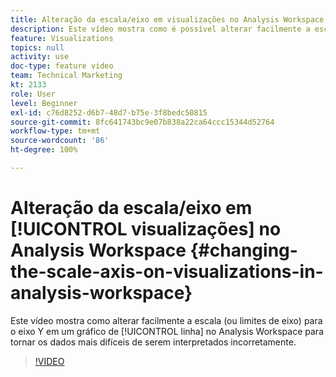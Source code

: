 ```yaml
---
title: Alteração da escala/eixo em visualizações no Analysis Workspace
description: Este vídeo mostra como é possível alterar facilmente a escala (ou limites de eixo) para o eixo Y em um gráfico de linha no Analysis Workspace para tornar os dados mais difíceis de serem interpretados incorretamente.
feature: Visualizations
topics: null
activity: use
doc-type: feature video
team: Technical Marketing
kt: 2133
role: User
level: Beginner
exl-id: c76d8252-d6b7-48d7-b75e-3f8bedc50815
source-git-commit: 8fc641743bc9e07b838a22ca64ccc15344d52764
workflow-type: tm+mt
source-wordcount: '86'
ht-degree: 100%

---
```


# Alteração da escala/eixo em [!UICONTROL visualizações] no Analysis Workspace {#changing-the-scale-axis-on-visualizations-in-analysis-workspace}

Este vídeo mostra como alterar facilmente a escala (ou limites de eixo) para o eixo Y em um gráfico de [!UICONTROL linha] no Analysis Workspace para tornar os dados mais difíceis de serem interpretados incorretamente.

>[!VIDEO](https://video.tv.adobe.com/v/24708/?quality=12&learn=on)
